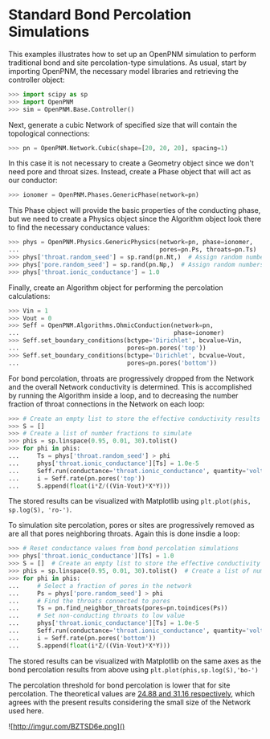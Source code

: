 # Standard Bond Percolation Simulations

This examples illustrates how to set up an OpenPNM simulation to perform traditional bond and site percolation-type simulations. As usual, start by importing OpenPNM, the necessary model libraries and retrieving the controller object:

``` python
>>> import scipy as sp
>>> import OpenPNM
>>> sim = OpenPNM.Base.Controller()
```

Next, generate a cubic Network of specified size that will contain the topological connections:

``` python
>>> pn = OpenPNM.Network.Cubic(shape=[20, 20, 20], spacing=1)
```

In this case it is not necessary to create a Geometry object since we don't need pore and throat sizes.  Instead, create a Phase object that will act as our conductor:

``` python
>>> ionomer = OpenPNM.Phases.GenericPhase(network=pn)
```

This Phase object will provide the basic properties of the conducting phase, but we need to create a Physics object since the Algorithm object look there to find the necessary conductance values:

``` python
>>> phys = OpenPNM.Physics.GenericPhysics(network=pn, phase=ionomer,
...                                       pores=pn.Ps, throats=pn.Ts)
>>> phys['throat.random_seed'] = sp.rand(pn.Nt,)  # Assign random numbers to throats
>>> phys['pore.random_seed'] = sp.rand(pn.Np,)  # Assign random numbers to pores
>>> phys['throat.ionic_conductance'] = 1.0
```

Finally, create an Algorithm object for performing the percolation calculations:

``` python
>>> Vin = 1
>>> Vout = 0
>>> Seff = OpenPNM.Algorithms.OhmicConduction(network=pn,
...                                           phase=ionomer)
>>> Seff.set_boundary_conditions(bctype='Dirichlet', bcvalue=Vin,
...                              pores=pn.pores('top'))
>>> Seff.set_boundary_conditions(bctype='Dirichlet', bcvalue=Vout,
...                              pores=pn.pores('bottom'))
```

For bond percolation, throats are progressively dropped from the Network and the overall Network conductivity is determined.  This is accomplished by running the Algorithm inside a loop, and to decreasing the number fraction of throat connections in the Network on each loop:

``` python
>>> # Create an empty list to store the effective conductivity results
>>> S = []
>>> # Create a list of number fractions to simulate
>>> phis = sp.linspace(0.95, 0.01, 30).tolist()
>>> for phi in phis:
...     Ts = phys['throat.random_seed'] > phi
...     phys['throat.ionic_conductance'][Ts] = 1.0e-5
...     Seff.run(conductance='throat.ionic_conductance', quantity='voltage')
...     i = Seff.rate(pn.pores('top'))
...     S.append(float(i*Z/((Vin-Vout)*X*Y)))
```

The stored results can be visualized with Matplotlib using ``plt.plot(phis, sp.log(S), 'ro-')``.

To simulation site percolation, pores or sites are progressively removed as are all that pores neighboring throats.  Again this is done insdie a loop:

``` python
>>> # Reset conductance values from bond percolation simulations
>>> phys['throat.ionic_conductance'][Ts] = 1.0
>>> S = []  # Create an empty list to store the effective conductivity results
>>> phis = sp.linspace(0.95, 0.01, 30).tolist()  # Create a list of number fractions to simulate
>>> for phi in phis:
...     # Select a fraction of pores in the network
...     Ps = phys['pore.random_seed'] > phi
...     # Find the throats connected to pores
...     Ts = pn.find_neighbor_throats(pores=pn.toindices(Ps))
...     # Set non-conducting throats to low value
...     phys['throat.ionic_conductance'][Ts] = 1.0e-5
...     Seff.run(conductance='throat.ionic_conductance', quantity='voltage')
...     i = Seff.rate(pn.pores('bottom'))
...     S.append(float(i*Z/((Vin-Vout)*X*Y)))
```

The stored results can be visualized with Matplotlib on the same axes as the bond percolation results from above using ``plt.plot(phis,sp.log(S),'bo-')``

The percolation threshold for bond percolation is lower that for site percolation.  The theoretical values are [24.88 and 31.16 respectively](http://en.wikipedia.org/wiki/Percolation_threshold#Thresholds_on_3D_lattices), which agrees with the present results considering the small size of the Network used here.

![http://imgur.com/BZTSD6e.png]()
